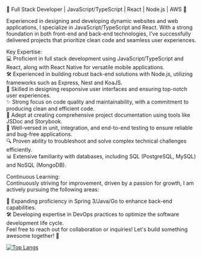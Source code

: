 🚀 Full Stack Developer | JavaScript/TypeScript | React | Node.js | AWS 🚀

Experienced in designing and developing dynamic websites and web applications, I specialize in JavaScript/TypeScript and React. With a strong foundation in both front-end and back-end technologies, I've successfully delivered projects that prioritize clean code and seamless user experiences.

Key Expertise:<br/>
💻 Proficient in full stack development using JavaScript/TypeScript and React, along with React Native for versatile mobile applications. <br/>
🛠 Experienced in building robust back-end solutions with Node.js, utilizing frameworks such as Express, Nest and KoaJS.<br/>
🎨 Skilled in designing responsive user interfaces and ensuring top-notch user experiences.<br/>
✨ Strong focus on code quality and maintainability, with a commitment to producing clean and efficient code.<br/>
📝 Adept at creating comprehensive project documentation using tools like JSDoc and Storybook.<br/>
🧪 Well-versed in unit, integration, and end-to-end testing to ensure reliable and bug-free applications.<br/>
🔍 Proven ability to troubleshoot and solve complex technical challenges efficiently.<br/>
📊 Extensive familiarity with databases, including SQL (PostgreSQL, MySQL) and NoSQL (MongoDB).<br/>

Continuous Learning:<br/>
Continuously striving for improvement, driven by a passion for growth, I am actively pursuing the following areas:

🌱 Expanding proficiency in Spring 3/Java/Go to enhance back-end capabilities.<br/>
🛠 Developing expertise in DevOps practices to optimize the software development life cycle.<br/>
Feel free to reach out for collaboration or inquiries! Let's build something awesome together! 💬

[![Top Langs](https://github-readme-stats.vercel.app/api/top-langs/?username=lucas-giraldelli)](https://github.com/lucas-giraldelli/github-readme-stats)

<!--
**lucas-giraldelli/lucas-giraldelli** is a ✨ _special_ ✨ repository because its `README.md` (this file) appears on your GitHub profile.

Here are some ideas to get you started:

- 🔭 I’m currently working on ...
- 🌱 I’m currently learning ...
- 👯 I’m looking to collaborate on ...
- 🤔 I’m looking for help with ...
- 💬 Ask me about ...
- 📫 How to reach me: ...
- 😄 Pronouns: ...
- ⚡ Fun fact: ...
-->
